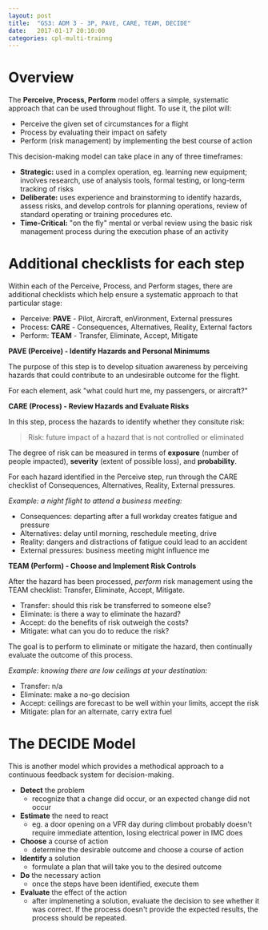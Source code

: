 ```yaml
---
layout: post
title:  "GS3: ADM 3 - 3P, PAVE, CARE, TEAM, DECIDE"
date:   2017-01-17 20:10:00
categories: cpl-multi-trainng
---
```


# Overview

The **Perceive, Process, Perform** model offers a simple, systematic approach
that can be used throughout flight. To use it, the pilot will:

 * Perceive the given set of circumstances for a flight
 * Process by evaluating their impact on safety
 * Perform (risk management) by implementing the best course of action

This decision-making model can take place in any of three timeframes:

 * **Strategic:** used in a complex operation, eg. learning new equipment;
   involves research, use of analysis tools, formal testing, or long-term
   tracking of risks
 * **Deliberate:** uses experience and brainstorming to identify hazards,
   assess risks, and develop controls for planning operations, review of
   standard operating or training procedures etc.
 * **Time-Critical:** "on the fly" mental or verbal review using the basic
   risk management process during the execution phase of an activity

# Additional checklists for each step

Within each of the Perceive, Process, and Perform stages, there are additional
checklists which help ensure a systematic approach to that particular stage:

 * Perceive: **PAVE** - Pilot, Aircraft, enVironment, External pressures
 * Process: **CARE** - Consequences, Alternatives, Reality, External factors
 * Perform: **TEAM** - Transfer, Eliminate, Accept, Mitigate

**PAVE (Perceive) - Identify Hazards and Personal Minimums**

The purpose of this step is to develop situation awareness by perceiving
hazards that could contribute to an undesirable outcome for the flight.

For each element, ask "what could hurt me, my passengers, or aircraft?"

**CARE (Process) - Review Hazards and Evaluate Risks**

In this step, process the hazards to identify whether they consitute risk:

 > Risk: future impact of a hazard that is not controlled or eliminated

The degree of risk can be measured in terms of **exposure** (number of
people impacted), **severity** (extent of possible loss), and **probability**.

For each hazard identified in the Perceive step, run through the CARE
checklist of Consequences, Alternatives, Reality, External pressures.

*Example: a night flight to attend a business meeting:*

 * Consequences: departing after a full workday creates fatigue and pressure
 * Alternatives: delay until morning, reschedule meeting, drive
 * Reality: dangers and distractions of fatigue could lead to an accident
 * External pressures: business meeting might influence me

**TEAM (Perform) - Choose and Implement Risk Controls**

After the hazard has been processed, *perform* risk management using the
TEAM checklist: Transfer, Eliminate, Accept, Mitigate.

 * Transfer: should this risk be transferred to someone else?
 * Eliminate: is there a way to eliminate the hazard?
 * Accept: do the benefits of risk outweigh the costs?
 * Mitigate: what can you do to reduce the risk?

The goal is to perform to eliminate or mitigate the hazard, then continually
evaluate the outcome of this process.

*Example: knowing there are low ceilings at your destination:*

 * Transfer: n/a
 * Eliminate: make a no-go decision
 * Accept: ceilings are forecast to be well within your limits, accept the risk
 * Mitigate: plan for an alternate, carry extra fuel

# The DECIDE Model

This is another model which provides a methodical approach to a continuous
feedback system for decision-making.

 * **Detect** the problem
   * recognize that a change did occur, or an expected change did not occur
 * **Estimate** the need to react
   * eg. a door opening on a VFR day during climbout probably doesn't require
     immediate attention, losing electrical power in IMC does
 * **Choose** a course of action
   * determine the desirable outcome and choose a course of action
 * **Identify** a solution
   * formulate a plan that will take you to the desired outcome
 * **Do** the necessary action
   * once the steps have been identified, execute them
 * **Evaluate** the effect of the action
   * after implmeneting a solution, evaluate the decision to see whether
     it was correct. If the process doesn't provide the expected results,
     the process should be repeated.

